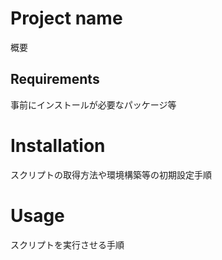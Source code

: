 # Project name
概要

## Requirements
事前にインストールが必要なパッケージ等

# Installation
スクリプトの取得方法や環境構築等の初期設定手順

# Usage
スクリプトを実行させる手順
